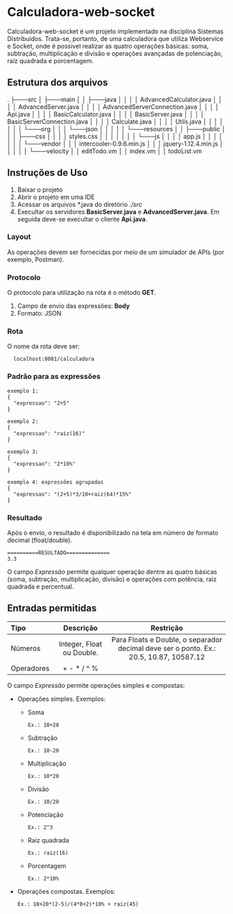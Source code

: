 # Calculadora-web-socket
Calculadora-web-socket é um projeto implementado na disciplina Sistemas Distribuídos.
Trata-se, portanto, de uma calculadora que utiliza Webservice e Socket, onde é possível realizar as quatro operações básicas: soma, subtração, multiplicação e divisão 
e operações avançadas de potenciação, raiz quadrada e porcentagem.

## Estrutura dos arquivos
  .
  ├───src
  │   ├───main
  │   │   ├───java
  │   │   │   │   AdvancedCalculator.java
  │   │   │   │   AdvancedServer.java
  │   │   │   │   AdvancedServerConnection.java
  │   │   │   │   Api.java
  │   │   │   │   BasicCalculator.java
  │   │   │   │   BasicServer.java
  │   │   │   │   BasicServerConnection.java
  │   │   │   │   Calculate.java
  │   │   │   │   Utils.java
  │   │   │   │
  │   │   │   └───org
  │   │   │       └───json
  │   │   │
  │   │   └───resources
  │   │       ├───public
  │   │       │   ├───css
  │   │       │   │       styles.css
  │   │       │   │
  │   │       │   └───js
  │   │       │       │   app.js
  │   │       │       │
  │   │       │       └───vendor
  │   │       │               intercooler-0.9.6.min.js
  │   │       │               jquery-1.12.4.min.js
  │   │       │
  │   │       └───velocity
  │   │               editTodo.vm
  │   │               index.vm
  │   │               todoList.vm


##  Instruções de Uso
1. Baixar o projeto
2. Abrir o projeto em uma IDE
3. Acessar os arquivos \*.java do diretório *./src*
4. Execultar os servidores **BasicServer.java** e **AdvancedServer.java**. Em seguida deve-se execultar o cliente **Api.java**.

### Layout
As operações devem ser fornecidas por meio de um simulador de APIs (por exemplo, Postman).

### Protocolo
O protocolo para utilização na rota é o método **GET**.

1. Campo de envio das expressões:  **Body**
2. Formato: JSON

### Rota
O nome da rota deve ser:
~~~
  localhost:8081/calculadora
~~~
### Padrão para as expressões
~~~
exemplo 1:
{
  "expressao": "2+5"
}
~~~
~~~
exemplo 2:
{
  "expressao": "raiz(16)"
}
~~~

~~~
exemplo 3:
{
  "expressao": "2*10%"
}
~~~

~~~
exemplo 4: expressões agrupadas
{
  "expressao": "(2+5)*3/10+raiz(64)*15%"
}
~~~
### Resultado
Após o envio, o resultado  é disponibilizado na tela em número de formato decimal (float/double).
~~~
==========RESULTADO==============
3.3
~~~

O campo *Expressão* permite qualquer operação dentre as quatro básicas (soma, subtração, multiplicação, divisão) e
operações com potência, raiz quadrada e percentual.

## Entradas permitidas

| Tipo |         Descrição         |Restrição |
| :---         |:-------------------------:| :---: |
| Números      | Integer, Float ou Double. | Para Floats e Double, o separador decimal deve ser o ponto. Ex.: 20.5, 10.87, 10587.12    |
| Operadores   |        + - * / ^ %        |     |



O campo *Expressão* permite operações simples e compostas:
* Operações simples. Exemplos:
  * Soma
    ~~~
    Ex.: 10+20
    ~~~
  * Subtração
    ~~~
    Ex.: 10-20
    ~~~
  * Multiplicação
    ~~~
    Ex.: 10*20
    ~~~
  * Divisão
    ~~~
    Ex.: 10/20
    ~~~
  * Potenciação
      ~~~
      Ex.: 2^3
      ~~~
  * Raiz quadrada
      ~~~
      Ex.: raiz(16)
      ~~~
  * Porcentagem
      ~~~
      Ex.: 2*10%
      ~~~
  
* Operações compostas. Exemplos:
    ~~~
    Ex.: 10+20*(2-5)/(4*8+2)*10% + raiz(45)
    ~~~
